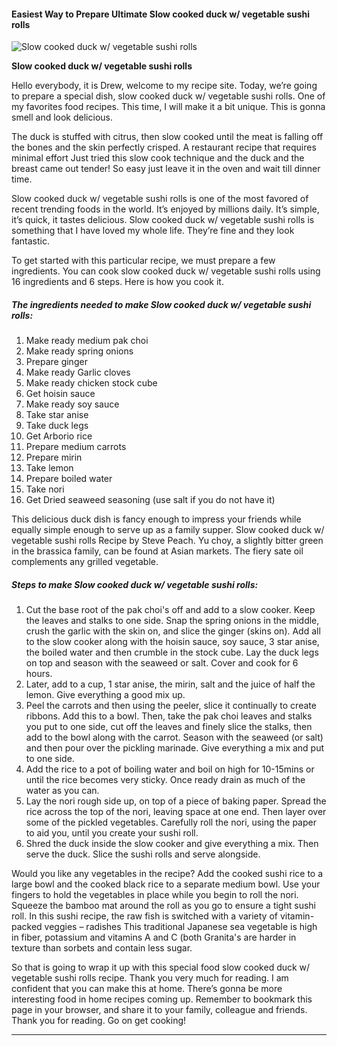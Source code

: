            

#### Easiest Way to Prepare Ultimate Slow cooked duck w/ vegetable sushi rolls

![Slow cooked duck w/ vegetable sushi rolls](https://img-global.cpcdn.com/recipes/9d91bc1fe84588a1/751x532cq70/slow-cooked-duck-w-vegetable-sushi-rolls-recipe-main-photo.jpg)

**Slow cooked duck w/ vegetable sushi rolls**

Hello everybody, it is Drew, welcome to my recipe site. Today, we’re going to prepare a special dish, slow cooked duck w/ vegetable sushi rolls. One of my favorites food recipes. This time, I will make it a bit unique. This is gonna smell and look delicious.

The duck is stuffed with citrus, then slow cooked until the meat is falling off the bones and the skin perfectly crisped. A restaurant recipe that requires minimal effort Just tried this slow cook technique and the duck and the breast came out tender! So easy just leave it in the oven and wait till dinner time.

Slow cooked duck w/ vegetable sushi rolls is one of the most favored of recent trending foods in the world. It’s enjoyed by millions daily. It’s simple, it’s quick, it tastes delicious. Slow cooked duck w/ vegetable sushi rolls is something that I have loved my whole life. They’re fine and they look fantastic.

To get started with this particular recipe, we must prepare a few ingredients. You can cook slow cooked duck w/ vegetable sushi rolls using 16 ingredients and 6 steps. Here is how you cook it.

##### The ingredients needed to make Slow cooked duck w/ vegetable sushi rolls:

1.  Make ready medium pak choi
2.  Make ready spring onions
3.  Prepare ginger
4.  Make ready Garlic cloves
5.  Make ready chicken stock cube
6.  Get hoisin sauce
7.  Make ready soy sauce
8.  Take star anise
9.  Take duck legs
10.  Get Arborio rice
11.  Prepare medium carrots
12.  Prepare mirin
13.  Take lemon
14.  Prepare boiled water
15.  Take nori
16.  Get Dried seaweed seasoning (use salt if you do not have it)

This delicious duck dish is fancy enough to impress your friends while equally simple enough to serve up as a family supper. Slow cooked duck w/ vegetable sushi rolls Recipe by Steve Peach. Yu choy, a slightly bitter green in the brassica family, can be found at Asian markets. The fiery sate oil complements any grilled vegetable.

##### Steps to make Slow cooked duck w/ vegetable sushi rolls:

1.  Cut the base root of the pak choi's off and add to a slow cooker. Keep the leaves and stalks to one side. Snap the spring onions in the middle, crush the garlic with the skin on, and slice the ginger (skins on). Add all to the slow cooker along with the hoisin sauce, soy sauce, 3 star anise, the boiled water and then crumble in the stock cube. Lay the duck legs on top and season with the seaweed or salt. Cover and cook for 6 hours.
2.  Later, add to a cup, 1 star anise, the mirin, salt and the juice of half the lemon. Give everything a good mix up.
3.  Peel the carrots and then using the peeler, slice it continually to create ribbons. Add this to a bowl. Then, take the pak choi leaves and stalks you put to one side, cut off the leaves and finely slice the stalks, then add to the bowl along with the carrot. Season with the seaweed (or salt) and then pour over the pickling marinade. Give everything a mix and put to one side.
4.  Add the rice to a pot of boiling water and boil on high for 10-15mins or until the rice becomes very sticky. Once ready drain as much of the water as you can.
5.  Lay the nori rough side up, on top of a piece of baking paper. Spread the rice across the top of the nori, leaving space at one end. Then layer over some of the pickled vegetables. Carefully roll the nori, using the paper to aid you, until you create your sushi roll.
6.  Shred the duck inside the slow cooker and give everything a mix. Then serve the duck. Slice the sushi rolls and serve alongside.

Would you like any vegetables in the recipe? Add the cooked sushi rice to a large bowl and the cooked black rice to a separate medium bowl. Use your fingers to hold the vegetables in place while you begin to roll the nori. Squeeze the bamboo mat around the roll as you go to ensure a tight sushi roll. In this sushi recipe, the raw fish is switched with a variety of vitamin-packed veggies – radishes This traditional Japanese sea vegetable is high in fiber, potassium and vitamins A and C (both Granita's are harder in texture than sorbets and contain less sugar.

So that is going to wrap it up with this special food slow cooked duck w/ vegetable sushi rolls recipe. Thank you very much for reading. I am confident that you can make this at home. There’s gonna be more interesting food in home recipes coming up. Remember to bookmark this page in your browser, and share it to your family, colleague and friends. Thank you for reading. Go on get cooking!

* * *